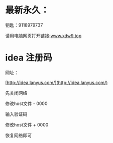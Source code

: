 

# 最新永久：

钥匙：9118979737

请用电脑网页打开链接:www.xdw9.top

# idea 注册码

网址：

[http://idea.lanyus.com/](http://idea.lanyus.com/)

先关闭网络

修改host文件 - 0000

输入验证码

修改host文件 + 0000

恢复网络即可



